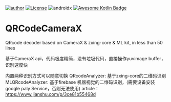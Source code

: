 [![author](https://img.shields.io/badge/author-hglf-blue.svg)](https://github.com/hotstu) 
[![License](https://img.shields.io/badge/License-Apache%202.0-blue.svg)](https://opensource.org/licenses/Apache-2.0)
![androidx](https://img.shields.io/badge/target-androidx-blue.svg)
[![Awesome Kotlin Badge](https://kotlin.link/awesome-kotlin.svg)](https://github.com/hotstu/QRCodeCameraX)
# QRCodeCameraX
QRcode decoder based on CameraX &amp; zxing-core &amp; ML kit, in less than 50 lines

基于CameraX api，代码极度精简，没有垃圾代码，直接操作yuvimage buffer，识别速度快

内置两种识别方式可以随意切换
QRcodeAnalyzer: 基于zxing-core的二维码识别
MLQRcodeAnalyzer: 基于firebase 机器视觉的二维码识别，(需要设备安装google paly Service，否则无法使用)
article：https://www.jianshu.com/p/3ce81b55468d


